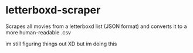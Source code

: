 # letterboxd-scraper
Scrapes all movies from a letterboxd list (JSON format) and converts it to a more human-readable .csv

im still figuring things out XD
but im doing this
